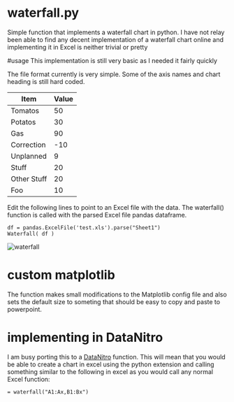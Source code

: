 # waterfall.py

Simple function that implements a waterfall chart in python. I have not relay been able to find any decent implementation of a waterfall chart online and implementing it in Excel is neither trivial or pretty

#usage
This implementation is still very basic as I needed it fairly quickly

The file format currently is very simple. Some of the axis names and chart heading is still hard coded. 

Item  | Value
-----  |  ------
Tomatos  | 50
Potatos | 30
Gas | 90
Correction | -10
Unplanned | 9
Stuff | 20
Other Stuff | 20
Foo | 10

Edit the following lines to point to an Excel file with the data. The waterfall() function is called with the parsed Excel file pandas dataframe.

```
df = pandas.ExcelFile('test.xls').parse("Sheet1")
Waterfall( df )
```

![waterfall](https://raw.github.com/Tooblippe/waterfall/master/temp.png)

# custom matplotlib
The function makes small modifications to the Matplotlib config file and also sets the default size to someting that should be easy to copy and paste to powerpoint.


# implementing in DataNitro
I am busy porting this to a [DataNitro](https://datanitro.com/) function. This will mean that you would be able to create a chart in excel using the python extension and calling  something similar to the following in excel as you would call any normal Excel function:
```
= waterfall("A1:Ax,B1:Bx")
```
